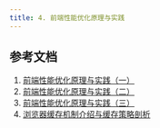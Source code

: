 ```yaml
---
title: 4. 前端性能优化原理与实践
---
```



## 参考文档
1. [前端性能优化原理与实践（一）](https://www.jianshu.com/p/5ce6e36a78a2)
2. [前端性能优化原理与实践（二）](https://www.jianshu.com/p/15bacb147cce)
3. [前端性能优化原理与实践（三）](https://www.jianshu.com/p/6c9c482ae9f8)
4. [浏览器缓存机制介绍与缓存策略剖析](https://juejin.im/book/5b936540f265da0a9624b04b/section/5b9ba651f265da0ac726e5de)